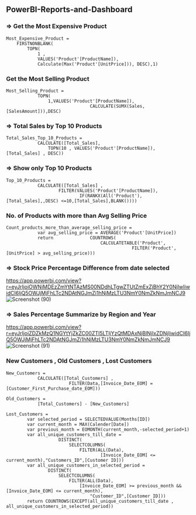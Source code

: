 ## PowerBI-Reports-and-Dashboard
### => Get the Most Expensive Product
```
Most_Expensive_Product = 
    FIRSTNONBLANK(
        TOPN(
            1 , 
            VALUES('Product'[ProductName]), 
            Calculate(Max('Product'[UnitPrice])), DESC),1)
  ```
  
### Get the Most Selling Product 
```
Most_Selling_Product = 
            TOPN(
                1,VALUES('Product'[ProductName]),
                                CALCULATE(SUMX(Sales,[SalesAmount])),DESC)
```                          

### => Total Sales by Top 10 Products
```
Total_Sales_Top_10_Products = 
            CALCULATE([Total_Sales],
                TOPN(10 , VALUES('Product'[ProductName]), [Total_Sales] , DESC))
```
### => Show only Top 10 Products
```
Top_10_Products = 
            CALCULATE([Total_Sales] ,
                    FILTER(VALUES('Product'[ProductName]),
                            IF(RANKX(All('Product'),[Total_Sales],,DESC) <=10,[Total_Sales],BLANK())))

```
### No. of Products with more than Avg Selling Price
```
Count_products_more_than_average_selling_price = 
            var avg_selling_price = AVERAGE('Product'[UnitPrice])
            return              COUNTROWS(
                                    CALCULATETABLE('Product',
                                                FILTER('Product',[UnitPrice] > avg_selling_price)))
```                                             


### => Stock Price Percentage Difference from date selected

https://app.powerbi.com/view?r=eyJrIjoiOWNiMDEzZmYtNTAzMS00NDdhLTgwZTUtZmExZjBhY2Y0NjIwIiwidCI6IjQ5OWJjMjFhLTc2NDAtNGJmZi1hNjMzLTU3NmY0NmZkNmJmNCJ9
![Screenshot (90)](https://user-images.githubusercontent.com/19778041/160073077-628f9813-3868-49bd-bdb1-2a051d11b208.png)

### => Sales Percentage Summarize by Region and Year
https://app.powerbi.com/view?r=eyJrIjoiZDZkMzQ1NGYtYjZkZC00ZTI5LTljYzQtMDAxNjBlNjIxZDNjIiwidCI6IjQ5OWJjMjFhLTc2NDAtNGJmZi1hNjMzLTU3NmY0NmZkNmJmNCJ9
![Screenshot (91)](https://user-images.githubusercontent.com/19778041/160074104-face1a4d-3c4f-4623-9a67-8a0e92332f44.png)

### New Customers , Old Customers , Lost Customers 
```
New_Customers = 
            CALCULATE([Total_Customers] ,
                        FILTER(Data,[Invoice_Date_EOM] = [Customer_First_Purchase_date_EOM]))
                        
Old_Customers = 
            [Total_Customers] - [New_Customers]
 
Lost_Customers = 
        var selected_period = SELECTEDVALUE(Months[ID])
        var current_month = MAX(Calender[Date])
        var previous_month = EOMONTH(current_month,-selected_period+1)
        var all_unique_customers_till_date = 
                    DISTINCT(
                        SELECTCOLUMNS(
                            FILTER(ALL(Data),
                                    [Invoice_Date_EOM] <= current_month),"Customers_ID",[Customer ID]))
        var all_unique_customers_in_selected_period = 
                DISTINCT(
                    SELECTCOLUMNS(
                        FILTER(ALL(Data),
                            [Invoice_Date_EOM] >= previous_month &&  [Invoice_Date_EOM] <= current_month),
                                "Customer_ID",[Customer ID]))
        return COUNTROWS(EXCEPT(all_unique_customers_till_date , all_unique_customers_in_selected_period))
        
```

